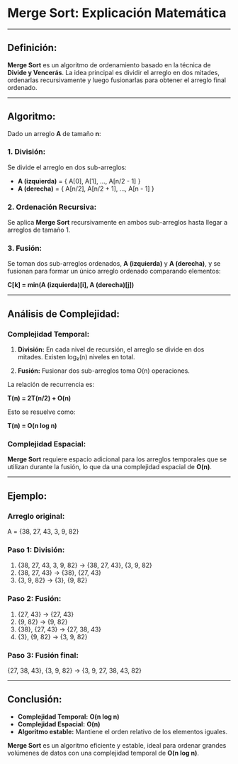 ﻿# Merge Sort: Explicación Matemática

---

## Definición:

**Merge Sort** es un algoritmo de ordenamiento basado en la técnica de **Divide y Vencerás**. La idea principal es dividir el arreglo en dos mitades, ordenarlas recursivamente y luego fusionarlas para obtener el arreglo final ordenado.

---

## Algoritmo:

Dado un arreglo **A** de tamaño **n**:

### 1. División:

Se divide el arreglo en dos sub-arreglos:

- **A (izquierda)** = { A[0], A[1], ..., A[n/2 - 1] }
- **A (derecha)** = { A[n/2], A[n/2 + 1], ..., A[n - 1] }

### 2. Ordenación Recursiva:

Se aplica **Merge Sort** recursivamente en ambos sub-arreglos hasta llegar a arreglos de tamaño 1.

### 3. Fusión:

Se toman dos sub-arreglos ordenados, **A (izquierda)** y **A (derecha)**, y se fusionan para formar un único arreglo ordenado comparando elementos:

**C[k] = min(A (izquierda)[i], A (derecha)[j])**

---

## Análisis de Complejidad:

### Complejidad Temporal:

1. **División:** En cada nivel de recursión, el arreglo se divide en dos mitades. Existen log₂(n) niveles en total.

2. **Fusión:** Fusionar dos sub-arreglos toma O(n) operaciones.

La relación de recurrencia es:

**T(n) = 2T(n/2) + O(n)**

Esto se resuelve como:

**T(n) = O(n log n)**

### Complejidad Espacial:

**Merge Sort** requiere espacio adicional para los arreglos temporales que se utilizan durante la fusión, lo que da una complejidad espacial de **O(n)**.

---

## Ejemplo:

### Arreglo original:

A = {38, 27, 43, 3, 9, 82}

### Paso 1: División:

1. {38, 27, 43, 3, 9, 82} → {38, 27, 43}, {3, 9, 82}
2. {38, 27, 43} → {38}, {27, 43}
3. {3, 9, 82} → {3}, {9, 82}

### Paso 2: Fusión:

1. {27, 43} → {27, 43}
2. {9, 82} → {9, 82}
3. {38}, {27, 43} → {27, 38, 43}
4. {3}, {9, 82} → {3, 9, 82}

### Paso 3: Fusión final:

{27, 38, 43}, {3, 9, 82} → {3, 9, 27, 38, 43, 82}

---

## Conclusión:

- **Complejidad Temporal:** **O(n log n)**
- **Complejidad Espacial:** **O(n)**
- **Algoritmo estable:** Mantiene el orden relativo de los elementos iguales.

**Merge Sort** es un algoritmo eficiente y estable, ideal para ordenar grandes volúmenes de datos con una complejidad temporal de **O(n log n)**.



